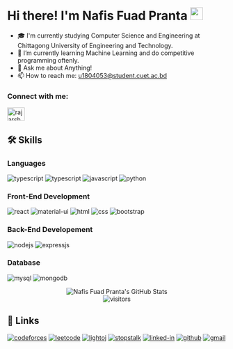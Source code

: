 # Hi there! I'm Nafis Fuad Pranta <img src="https://media.giphy.com/media/hvRJCLFzcasrR4ia7z/giphy.gif" width="29px" height="29px">

- 🎓 I'm currently studying Computer Science and Engineering at Chittagong University of Engineering and Technology.
- 🌱 I’m currently learning Machine Learning and do competitive programming oftenly.
- 💬 Ask me about Anything!
- 📫 How to reach me: u1804053@student.cuet.ac.bd


<h3 align="left">Connect with me:</h3>
<p align="left">
<a href="https://www.linkedin.com/in/nafis-fuad-pranta-462484146/" target="blank"><img align="center" src="https://raw.githubusercontent.com/rahuldkjain/github-profile-readme-generator/master/src/images/icons/Social/linked-in-alt.svg" alt="rajarshee-roy-01628a228" height="30" width="40" /></a>
</p>

## 🛠️ Skills

### Languages

![typescript](https://img.shields.io/badge/C-3178C6?style=for-the-badge&logo=C&logoColor=white)
![typescript](https://img.shields.io/badge/c++-3178C6?style=for-the-badge&logo=c++&logoColor=white)
![javascript](https://img.shields.io/badge/JavaScript-323330?style=for-the-badge&logo=javascript&logoColor=F7DF1E)
![python](https://img.shields.io/badge/Python-3776AB?style=for-the-badge&logo=python&logoColor=white)

### Front-End Development

![react](https://img.shields.io/badge/React-20232A?style=for-the-badge&logo=react&logoColor=61DAFB)
![material-ui](https://img.shields.io/badge/Material_UI-0081CB?style=for-the-badge&logo=mui&logoColor=white)
![html](https://img.shields.io/badge/HTML5-E34F26?style=for-the-badge&logo=html5&logoColor=white)
![css](https://img.shields.io/badge/CSS3-1572B6?style=for-the-badge&logo=css3&logoColor=white)
![bootstrap](https://img.shields.io/badge/Bootstrap-563D7C?style=for-the-badge&logo=bootstrap&logoColor=white)

### Back-End Developement

![nodejs](https://img.shields.io/badge/-Node.js-success?style=for-the-badge&logo=node.js)
![expressjs](https://img.shields.io/badge/-Express.js-grey?style=for-the-badge&logo=express)

### Database

![mysql](https://img.shields.io/badge/-My%20SQL-lightblue?style=for-the-badge&logo=mysql)
![mongodb](https://img.shields.io/badge/-MongoDB-darkgreen?style=for-the-badge&logo=mongodb)




<div align="center">
    <img src="https://github-readme-stats.vercel.app/api?username=nfpranta&theme=algolia&show_icons=true" alt="Nafis Fuad Pranta's GitHub Stats">
    <br />
    <img src="https://api.visitorbadge.io/api/visitors?path=https%3A%2F%2Fgithub.com%2Fnfpranta&label=VISITORS&labelColor=%23dce775&countColor=%232ccce4&style=flat&labelStyle=upper" alt="visitors">
</div>

## 🔗 Links

[![codeforces](https://img.shields.io/badge/Codeforces-red?style=for-the-badge&logo=codeforces)](https://codeforces.com/profile/NFPRANTA)
[![leetcode](https://img.shields.io/badge/Leetcode-black?style=for-the-badge&logo=leetcode)](https://leetcode.com/nfpranta/)
[![lightoj](https://img.shields.io/badge/Lightoj-darkviolet?style=for-the-badge&logo=laravel&logoColor=violet)](https://lightoj.com/user/nfpranta)
[![stopstalk](https://img.shields.io/badge/Stopstalk-darkblue?style=for-the-badge&logo=stopstalk&logoColor=red)](https://www.stopstalk.com/user/profile/nfpranta)
[![linked-in](https://img.shields.io/badge/Linked_In-0077B5?style=for-the-badge&logo=LinkedIn&logoColor=white)](https://www.linkedin.com/in/nafis-fuad-pranta-462484146/)
[![github](https://img.shields.io/badge/GitHub-000000?style=for-the-badge&logo=GitHub&logoColor=white)](https://github.com/nfpranta)
[![gmail](https://img.shields.io/badge/Gmail-D14836?style=for-the-badge&logo=Gmail&logoColor=white)](mailto:u1804053@student.cuet.ac.bd)
<!--
**nfpranta/nfpranta** is a ✨ _special_ ✨ repository because its `README.md` (this file) appears on your GitHub profile.

Here are some ideas to get you started:

- 🔭 I’m currently working on ...
- 🌱 I’m currently learning ...
- 👯 I’m looking to collaborate on ...
- 🤔 I’m looking for help with ...
- 💬 Ask me about ...
- 📫 How to reach me: ...
- 😄 Pronouns: ...
- ⚡ Fun fact: ...
-->
